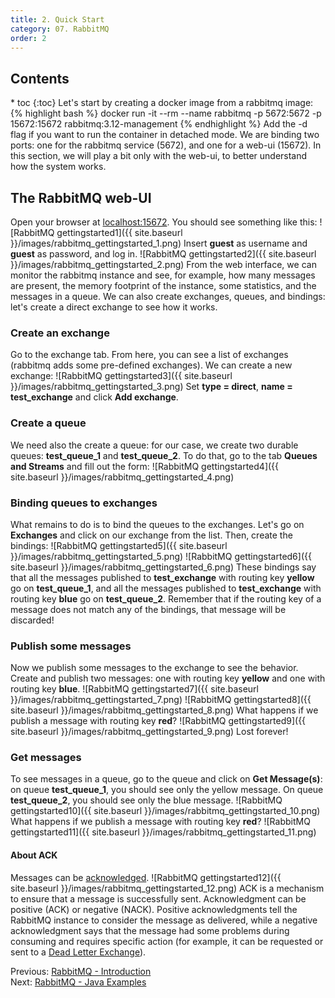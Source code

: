 ```yaml
---
title: 2. Quick Start
category: 07. RabbitMQ
order: 2
---
```

<h2>Contents</h2>
* toc
{:toc}
Let's start by creating a docker image from a rabbitmq image:
{% highlight bash %}
docker run -it --rm --name rabbitmq -p 5672:5672 -p 15672:15672 rabbitmq:3.12-management
{% endhighlight %}
Add the -d flag if you want to run the container in detached mode.
We are binding two ports: one for the rabbitmq service (5672), and one for a web-ui (15672). In this section, we will play a bit only with the web-ui, to better understand how the system works.

## The RabbitMQ web-UI
Open your browser at <a target="_blank" rel="noopener noreferrer" href="localhost:15672">localhost:15672</a>. You should see something like this:
![RabbitMQ gettingstarted1]({{ site.baseurl }}/images/rabbitmq_gettingstarted_1.png)
Insert **guest** as username and **guest** as password, and log in.
![RabbitMQ gettingstarted2]({{ site.baseurl }}/images/rabbitmq_gettingstarted_2.png)
From the web interface, we can monitor the rabbitmq instance and see, for example, how many messages are present, the memory footprint of the instance, some statistics, and the messages in a queue. We can also create exchanges, queues, and bindings: let's create a direct exchange to see how it works.
### Create an exchange
Go to the exchange tab. From here, you can see a list of exchanges (rabbitmq adds some pre-defined exchanges). We can create a new exchange:
![RabbitMQ gettingstarted3]({{ site.baseurl }}/images/rabbitmq_gettingstarted_3.png)
Set **type = direct**, **name = test_exchange** and click **Add exchange**.

### Create a queue
We need also the create a queue: for our case, we create two durable queues: **test_queue_1** and **test_queue_2**. To do that, go to the tab **Queues and Streams** and fill out the form:
![RabbitMQ gettingstarted4]({{ site.baseurl }}/images/rabbitmq_gettingstarted_4.png)
### Binding queues to exchanges
What remains to do is to bind the queues to the exchanges. Let's go on **Exchanges** and click on our exchange from the list. Then, create the bindings: 
![RabbitMQ gettingstarted5]({{ site.baseurl }}/images/rabbitmq_gettingstarted_5.png)
![RabbitMQ gettingstarted6]({{ site.baseurl }}/images/rabbitmq_gettingstarted_6.png)
These bindings say that all the messages published to **test_exchange** with routing key **yellow** go on **test_queue_1**, and all the messages published to **test_exchange** with routing key **blue** go on **test_queue_2**. Remember that if the routing key of a message does not match any of the bindings, that message will be discarded!
### Publish some messages
Now we publish some messages to the exchange to see the behavior. Create and publish two messages: one with routing key **yellow** and one with routing key **blue**. 
![RabbitMQ gettingstarted7]({{ site.baseurl }}/images/rabbitmq_gettingstarted_7.png)
![RabbitMQ gettingstarted8]({{ site.baseurl }}/images/rabbitmq_gettingstarted_8.png)
What happens if we publish a message with routing key **red**? 
![RabbitMQ gettingstarted9]({{ site.baseurl }}/images/rabbitmq_gettingstarted_9.png)
Lost forever!

### Get messages
To see messages in a queue, go to the queue and click on **Get Message(s)**: on queue **test_queue_1**, you should see only the yellow message. On queue **test_queue_2**, you should see only the blue message.
![RabbitMQ gettingstarted10]({{ site.baseurl }}/images/rabbitmq_gettingstarted_10.png)
What happens if we publish a message with routing key **red**? 
![RabbitMQ gettingstarted11]({{ site.baseurl }}/images/rabbitmq_gettingstarted_11.png)
#### About ACK
Messages can be <a target="_blank" rel="noopener noreferrer" href="https://www.rabbitmq.com/confirms.html">acknowledged</a>. 
![RabbitMQ gettingstarted12]({{ site.baseurl }}/images/rabbitmq_gettingstarted_12.png)
ACK is a mechanism to ensure that a message is successfully sent. Acknowledgment can be positive (ACK) or negative (NACK). Positive acknowledgments tell the RabbitMQ instance to consider the message as delivered, while a negative acknowledgment says that the message had some problems during consuming and requires specific action (for example, it can be requested or sent to a <a target="_blank" rel="noopener noreferrer" href="https://www.rabbitmq.com/dlx.html">Dead Letter Exchange</a>).

<div>
Previous: <a href="/SoftwareArchitecture/rabbitmq/introduction">RabbitMQ - Introduction</a> 
</div>
<div>
Next: <a href="/SoftwareArchitecture/rabbitmq/java-examples">RabbitMQ - Java Examples</a> 
</div>